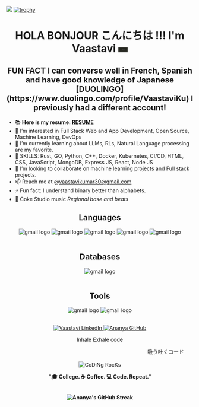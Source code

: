 ![](https://komarev.com/ghpvc/?username=vortex0515&color=blueviolet)
[![trophy](https://github-profile-trophy.vercel.app/?username=ryo-ma)](https://github.com/ryo-ma/github-profile-trophy)
<h1 align="center"> HOLA BONJOUR こんにちは !!! I'm Vaastavi <img src="https://github.com/vortex0515/vortex0515/blob/main/796847.jpg" width="25px"></h1>
<h2 align="center"> FUN FACT I can converse well in French, Spanish and have good knowledge of Japanese [DUOLINGO](https://www.duolingo.com/profile/VaastaviKu)
I previously had a different account!
</h2>

- 📚 **Here is my resume: [RESUME](https://docs.google.com/document/d/1xjs6lv5_0NL_epcNNPbJXeX6O3tK4c1A39468yAR-rA/edit?usp=sharing)**
- 👀 I’m interested in Full Stack Web and App Development, Open Source, Machine Learning, DevOps
- 🌱 I’m currently learning about LLMs, RLs, Natural Language processing are my favorite.
- 🔧 SKILLS: Rust, GO, Python, C++, Docker, Kubernetes, CI/CD, HTML, CSS, JavaScript, MongoDB, Express JS, React, Node JS
- 💞️ I’m looking to collaborate on machine learning projects and Full stack projects.
- 📫 Reach me at @vaastavikumar30@gmail.com
- ⚡ Fun fact: I understand binary better than alphabets.
- 💙 Coke Studio music *Regional base and beats*

<h2 align="center">Languages</h2>
<div align="center">
   <img src="https://img.shields.io/static/v1?message= CPP&label=&color=E0F4FF&logoColor=white&labelColor=&style=for-the-badge" height="30" alt="gmail logo"  />
   <img src="https://img.shields.io/static/v1?message= C&label=&color=87C4FF&logoColor=white&labelColor=&style=for-the-badge" height="30" alt="gmail logo"  />
<!--   <img src="https://img.shields.io/badge/HTML5-E34F26?s=for-the-badge&logo=html5&logoColor=white" height="30" alt="gmail logo"  /> -->
   <img src="https://img.shields.io/static/v1?message= CSS3&label=&color=87C4FF&logoColor=white&labelColor=&style=for-the-badge" height="30" alt="gmail logo"  />
    <img src="https://img.shields.io/static/v1?message= SCSS&label=&color=E0F4FF&logoColor=white&labelColor=&style=for-the-badge" height="30" alt="gmail logo"  />
  <img src="https://img.shields.io/static/v1?message= Javascript&label=&color=87C4FF&logoColor=white&labelColor=&style=for-the-badge" height="30" alt="gmail logo"  />
</div>
<br/>



<h2 align="center">Databases</h2>
<div align="center">
   <img src="https://img.shields.io/static/v1?message= MongoDB&label=&color=F4BF96&logoColor=white&labelColor=&style=for-the-badge" height="30" alt="gmail logo"  />
</div>
<br/>

<h2 align="center">Tools</h2>
<div align="center">
   <img src="https://img.shields.io/static/v1?message= Visual Studio Code&label=&color=5C5470&logoColor=white&labelColor=&style=for-the-badge" height="30" alt="gmail logo"  />
   <img src="https://img.shields.io/static/v1?message= Git&label=&color=B9B4C7&logoColor=white&labelColor=&style=for-the-badge" height="30" alt="gmail logo"  />
</div>
<br/>

<p align="center"> 
  <a href="www.linkedin.com/in/vaastavi-kumar-6b63a221a"> 
    <img src="https://img.shields.io/badge/linkedin-%230077B5.svg?&style=for-the-badge&logo=linkedin&logoColor=white" alt="Vaastavi LinkedIn" height='20' width='90'/>
  </a>
  <a href="https://github.com/vortex0515"> 
    <img src="https://img.shields.io/static/v1?message=GitHub&style=for-the-badge&logo=github&&logoColor=white&label=%20" alt="Ananya GitHub" height='20' width='80'/>  
  </a>
</p>

<div align="center" width="50%">
  <p> Inhale Exhale code </p>
<p><marquee>吸う吐くコード</marquee></p>
  <img src="https://github.com/ananyag309/ananyag309/blob/main/69b39f6dab8b07dc4b1e5039054b9f50.gif" href="https://github.com/sp-xd" alt="CoDiNg RocKs"  width="60%"/>
  <br>
  <p><strong>"🎓 College. ☕️ Coffee. 💻 Code. Repeat."<br><br> 
	  <!-- Streak feature -->
  <p><img align="center" src="https://github-readme-streak-stats.herokuapp.com/?user=ananyag309&theme=dark&fire=FF5E5E&ring=FFB380&currStreakNum=FF5E5E" alt="Ananya's GitHub Streak" /></p>
</div>




<!---
vortex0515/vortex0515 is a ✨ special ✨ repository because its `README.md` (this file) appears on your GitHub profile.
You can click the Preview link to take a look at your changes.
--->
